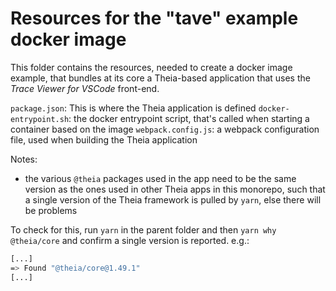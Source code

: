 # Resources for the "tave" example docker image

This folder contains the resources, needed to create a docker image example, that bundles at its core a Theia-based application that uses the _Trace Viewer for VSCode_ front-end.

`package.json`: This is where the Theia application is defined
`docker-entrypoint.sh`: the docker entrypoint script, that's called when starting a container based on the image
`webpack.config.js`: a webpack configuration file, used when building the Theia application

Notes:

- the various `@theia` packages used in the app need to be the same version as the ones used in other Theia apps in this monorepo, such that a single version of the Theia framework is pulled by `yarn`, else there will be problems

To check for this, run `yarn` in the parent folder and then `yarn why @theia/core` and confirm a single version is reported. e.g.:

```bash
[...]
=> Found "@theia/core@1.49.1"
[...]
